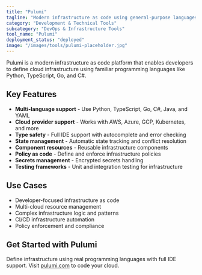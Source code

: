 ```yaml
---
title: "Pulumi"
tagline: "Modern infrastructure as code using general-purpose languages"
category: "Development & Technical Tools"
subcategory: "DevOps & Infrastructure Tools"
tool_name: "Pulumi"
deployment_status: "deployed"
image: "/images/tools/pulumi-placeholder.jpg"
---
```

Pulumi is a modern infrastructure as code platform that enables developers to define cloud infrastructure using familiar programming languages like Python, TypeScript, Go, and C#.

## Key Features

- **Multi-language support** - Use Python, TypeScript, Go, C#, Java, and YAML
- **Cloud provider support** - Works with AWS, Azure, GCP, Kubernetes, and more
- **Type safety** - Full IDE support with autocomplete and error checking
- **State management** - Automatic state tracking and conflict resolution
- **Component resources** - Reusable infrastructure components
- **Policy as code** - Define and enforce infrastructure policies
- **Secrets management** - Encrypted secrets handling
- **Testing frameworks** - Unit and integration testing for infrastructure

## Use Cases

- Developer-focused infrastructure as code
- Multi-cloud resource management
- Complex infrastructure logic and patterns
- CI/CD infrastructure automation
- Policy enforcement and compliance

## Get Started with Pulumi

Define infrastructure using real programming languages with full IDE support. Visit [pulumi.com](https://pulumi.com) to code your cloud.